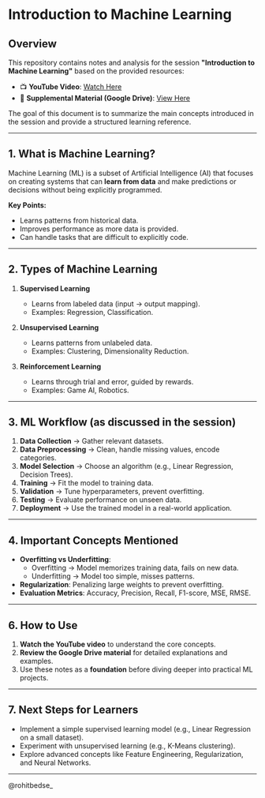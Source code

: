 # Introduction to Machine Learning

## Overview
This repository contains notes and analysis for the session **"Introduction to Machine Learning"** based on the provided resources:

- 📺 **YouTube Video**: [Watch Here](https://youtu.be/1ctqJCHMAmc?si=nm15ljRHE7h6Zkmp)  
- 📄 **Supplemental Material (Google Drive)**: [View Here](https://drive.google.com/file/d/1N_9GqQjWSWzX4BDXUJK-q4FwuEVuEKtn/view)

The goal of this document is to summarize the main concepts introduced in the session and provide a structured learning reference.

---

## 1. What is Machine Learning?
Machine Learning (ML) is a subset of Artificial Intelligence (AI) that focuses on creating systems that can **learn from data** and make predictions or decisions without being explicitly programmed.

**Key Points:**
- Learns patterns from historical data.
- Improves performance as more data is provided.
- Can handle tasks that are difficult to explicitly code.

---

## 2. Types of Machine Learning
1. **Supervised Learning**  
   - Learns from labeled data (input → output mapping).  
   - Examples: Regression, Classification.

2. **Unsupervised Learning**  
   - Learns patterns from unlabeled data.  
   - Examples: Clustering, Dimensionality Reduction.

3. **Reinforcement Learning**  
   - Learns through trial and error, guided by rewards.  
   - Examples: Game AI, Robotics.

---

## 3. ML Workflow (as discussed in the session)
1. **Data Collection** → Gather relevant datasets.
2. **Data Preprocessing** → Clean, handle missing values, encode categories.
3. **Model Selection** → Choose an algorithm (e.g., Linear Regression, Decision Trees).
4. **Training** → Fit the model to training data.
5. **Validation** → Tune hyperparameters, prevent overfitting.
6. **Testing** → Evaluate performance on unseen data.
7. **Deployment** → Use the trained model in a real-world application.

---

## 4. Important Concepts Mentioned
- **Overfitting vs Underfitting**:  
  - Overfitting → Model memorizes training data, fails on new data.  
  - Underfitting → Model too simple, misses patterns.
- **Regularization**: Penalizing large weights to prevent overfitting.
- **Evaluation Metrics**: Accuracy, Precision, Recall, F1-score, MSE, RMSE.

---

## 6. How to Use
1. **Watch the YouTube video** to understand the core concepts.
2. **Review the Google Drive material** for detailed explanations and examples.
3. Use these notes as a **foundation** before diving deeper into practical ML projects.

---

## 7. Next Steps for Learners
- Implement a simple supervised learning model (e.g., Linear Regression on a small dataset).
- Experiment with unsupervised learning (e.g., K-Means clustering).
- Explore advanced concepts like Feature Engineering, Regularization, and Neural Networks.

---

@rohitbedse_